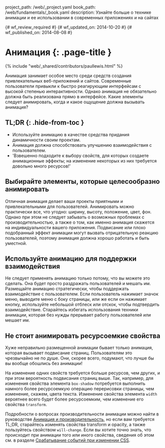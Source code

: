 project_path: /web/_project.yaml
book_path: /web/fundamentals/_book.yaml
description: Узнайте больше о технике анимации и ее использовании в современных приложениях и на сайтах

{# wf_review_required #}
{# wf_updated_on: 2014-10-20 #}
{# wf_published_on: 2014-08-08 #}

# Анимация {: .page-title }

{% include "web/_shared/contributors/paullewis.html" %}


Анимация занимает особое место среди средств создания привлекательных веб-приложений и сайтов. Современные пользователи привыкли к быстро реагирующим интерфейсам с высокой степенью интерактивности. Однако анимация не обязательно должна быть реализована прямо в интерфейсе. Какие элементы следует анимировать, когда и какое ощущение должна вызывать анимация?

## TL;DR {: .hide-from-toc }
- Используйте анимацию в качестве средства придания динамичности своим проектам.
- Анимация должна способствовать улучшению взаимодействия с пользователем.
- 'Взвешенно подходите к выбору свойств, для которых создаете анимационные эффекты; на изменение некоторых из них требуется довольно много ресурсов!'


## Выбирайте элементы, которые целесообразно анимировать

Отличная анимация делает ваши проекты приятными и привлекательными для пользователей. Анимировать можно практически все, что угодно: ширину, высоту, положение, цвет, фон. Однако при этом не следует забывать о возможных проблемах с производительностью, а также о том, как именно анимация скажется на индивидуальности вашего приложения. Подвисание или плохо подобранный эффект анимации могут вызвать отрицательную реакцию пользователей, поэтому анимация должна хорошо работать и быть уместной.

## Используйте анимацию для поддержки взаимодействия

Не следует применять анимацию только потому, что вы можете это сделать. Она будет просто раздражать пользователей и мешать им. Размещайте анимацию стратегически, чтобы поддержать взаимодействие с пользователем. Если пользователь нажимает значок меню, выводите меню с боку страницы, или же если он нажимает кнопку, используйте небольшой отблеск или отскок, чтобы подтвердить взаимодействие. Старайтесь избегать использования техники анимации, которая без нужды прерывает работу пользователей или мешает им.

## Не стоит анимировать ресурсоемкие свойства

Хуже неправильно размещенной анимации бывает только анимация, которая вызывает подвисание страниц. Пользователям это чрезвычайно не по душе. Они, скорее всего, подумают, что лучше бы вы вообще обошлись без анимации!

На изменение одних свойств требуется больше ресурсов, чем других, и при этом вероятность подвисания страниц выше. Так, например, для изменения свойства элемента `box-shadow`  потребуется выполнить намного более ресурсоемкую операцию перерисовки страницы, чем изменение, скажем, цвета текста. Изменение свойства элемента `width` вероятнее всего будет более ресурсоемким, чем изменение его свойства `transform`.

Подробности о вопросах производительности анимации можно найти в руководстве [Анимация и производительность](animations-and-performance.html), но если вам требуется TL;DR, старайтесь изменять свойства transform и opacity, а также пользуйтесь свойством `will-change`. Если вы хотите точно знать, что происходит при анимации того или иного свойства, сведения об этом см. в разделе [Срабатывание событий при изменении CSS](http://csstriggers.com).



